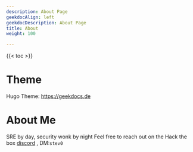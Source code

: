 ```yaml
---
description: About Page
geekdocAlign: left
geekdocDescription: About Page
title: About
weight: 100

---
```


{{< toc >}}

# Theme
Hugo Theme: https://geekdocs.de

# About Me
SRE by day, security wonk by night Feel free to reach out on the Hack
the box [discord](https://discord.com/invite/hackthebox) , DM:`stev0`


